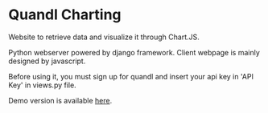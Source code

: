 # Quandl Charting

Website to retrieve data and visualize it through Chart.JS.

Python webserver powered by django framework.
Client webpage is mainly designed by javascript.

Before using it, you must sign up for quandl and insert your api key in 'API Key' in views.py file.

Demo version is available <a href="http://joshkang.pythonanywhere.com/stock">here</a>.
